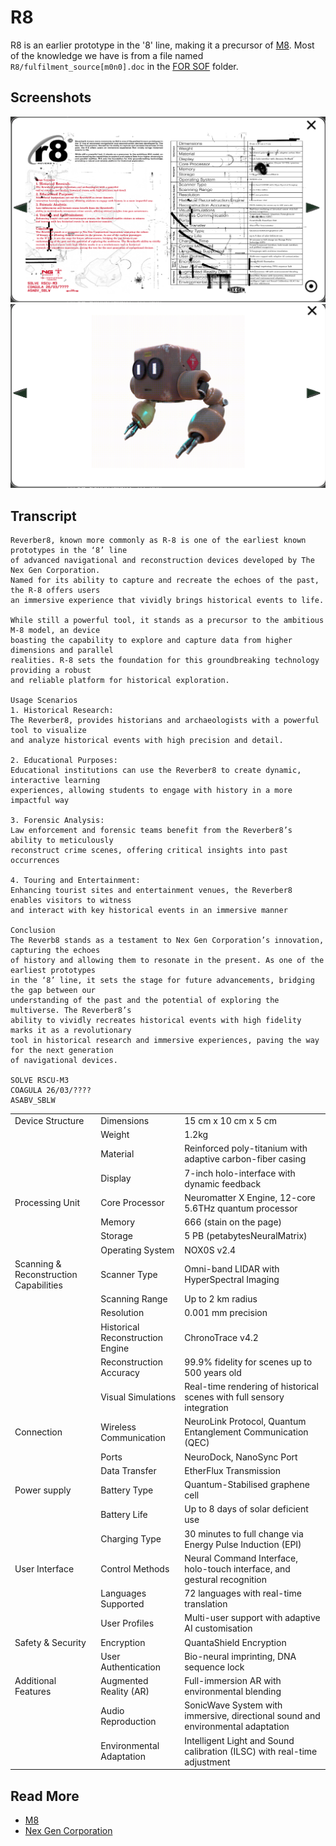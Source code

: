 # R8

R8 is an earlier prototype in the '8' line, making it a precursor of [M8](../m8). 
Most of the knowledge we have is from a file named `R8/fulfilment_source[m0n0].doc` 
in the [FOR SOF](for-sof) folder.

## Screenshots

![](../../Resources/r8/r8.png)
![](../../Resources/r8/r8_2.png)

## Transcript

```
Reverber8, known more commonly as R-8 is one of the earliest known prototypes in the ‘8’ line 
of advanced navigational and reconstruction devices developed by The Nex Gen Corporation. 
Named for its ability to capture and recreate the echoes of the past, the R-8 offers users 
an immersive experience that vividly brings historical events to life.

While still a powerful tool, it stands as a precursor to the ambitious M-8 model, an device 
boasting the capability to explore and capture data from higher dimensions and parallel 
realities. R-8 sets the foundation for this groundbreaking technology providing a robust 
and reliable platform for historical exploration.

Usage Scenarios
1. Historical Research:
The Reverber8, provides historians and archaeologists with a powerful tool to visualize 
and analyze historical events with high precision and detail.

2. Educational Purposes:
Educational institutions can use the Reverber8 to create dynamic, interactive learning 
experiences, allowing students to engage with history in a more impactful way

3. Forensic Analysis:
Law enforcement and forensic teams benefit from the Reverber8’s ability to meticulously 
reconstruct crime scenes, offering critical insights into past occurrences

4. Touring and Entertainment:
Enhancing tourist sites and entertainment venues, the Reverber8 enables visitors to witness 
and interact with key historical events in an immersive manner

Conclusion
The Reverb8 stands as a testament to Nex Gen Corporation’s innovation, capturing the echoes 
of history and allowing them to resonate in the present. As one of the earliest prototypes 
in the ‘8’ line, it sets the stage for future advancements, bridging the gap between our 
understanding of the past and the potential of exploring the multiverse. The Reverber8’s 
ability to vividly recreates historical events with high fidelity marks it as a revolutionary 
tool in historical research and immersive experiences, paving the way for the next generation 
of navigational devices.

SOLVE RSCU-M3
COAGULA 26/03/????
ASABV_SBLW
```

|                                        |       |           |
|----------------------------------------|-------|-----------|
| Device Structure                       | Dimensions | 15 cm x 10 cm x 5 cm |
|                                        | Weight | 1.2kg |
|                                        | Material | Reinforced poly-titanium with adaptive carbon-fiber casing |
|                                        | Display | 7-inch holo-interface with dynamic feedback |
| Processing Unit                        | Core Processor | Neuromatter X Engine, 12-core 5.6THz quantum processor |
|                                        | Memory | 666 (stain on the page) |
|                                        | Storage | 5 PB (petabytesNeuralMatrix) |
|                                        | Operating System | NOX0S v2.4 |
| Scanning & Reconstruction Capabilities | Scanner Type | Omni-band LIDAR with HyperSpectral Imaging |
|                                        | Scanning Range | Up to 2 km radius |
|                                        | Resolution | 0.001 mm precision |
|                                        | Historical Reconstruction Engine | ChronoTrace v4.2 |
|                                        | Reconstruction Accuracy | 99.9% fidelity for scenes up to 500 years old |
|                                        | Visual Simulations | Real-time rendering of historical scenes with full sensory integration |
| Connection                             | Wireless Communication | NeuroLink Protocol, Quantum Entanglement Communication (QEC) |
|                                        | Ports | NeuroDock, NanoSync Port |
|                                        | Data Transfer | EtherFlux Transmission |
| Power supply                           | Battery Type | Quantum-Stabilised graphene cell |
|                                        | Battery Life | Up to 8 days of solar deficient use |
|                                        | Charging Type | 30 minutes to full change via Energy Pulse Induction (EPI) |
| User Interface                         | Control Methods | Neural Command Interface, holo-touch interface, and gestural recognition |
|                                        | Languages Supported | 72 languages with real-time translation |
|                                        | User Profiles | Multi-user support with adaptive AI customisation |
| Safety & Security                      | Encryption | QuantaShield Encryption |
|                                        | User Authentication | Bio-neural imprinting, DNA sequence lock |
| Additional Features                    | Augmented Reality (AR) | Full-immersion AR with environmental blending |
|                                        | Audio Reproduction | SonicWave System with immersive, directional sound and environmental adaptation |
|                                        | Environmental Adaptation | Intelligent Light and Sound calibration (ILSC) with real-time adjustment |

## Read More

- [M8](../m8)
- [Nex Gen Corporation](../lore/nex-gen-corporation)